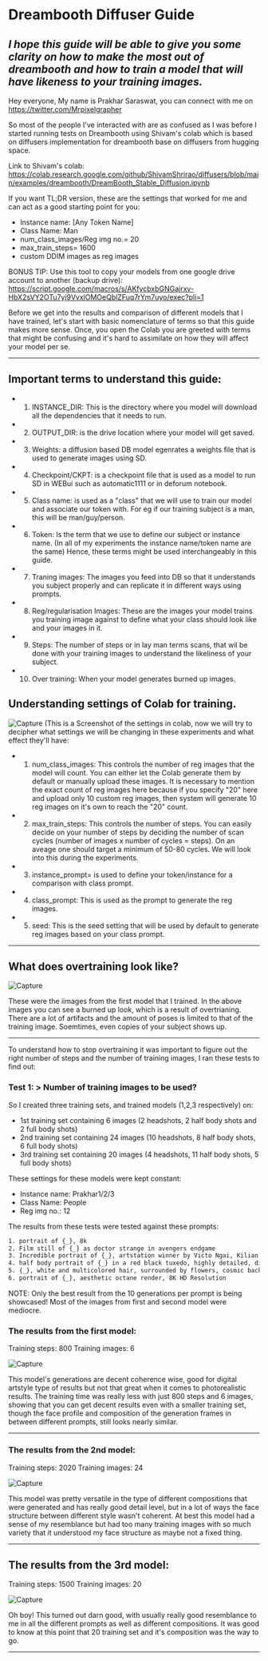 # Dreambooth Diffuser Guide
## _I hope this guide will be able to give you some clarity on how to make the most out of dreambooth and how to train a model that will have likeness to your training images._


Hey everyone,
My name is Prakhar Saraswat, you can connect with me on https://twitter.com/Mrpixelgrapher 

So most of the people I've interacted with are as confused as I was before I started running tests on Dreambooth using Shivam's colab which is based on diffusers implementation for dreambooth base on diffusers from hugging space.

Link to Shivam's colab: https://colab.research.google.com/github/ShivamShrirao/diffusers/blob/main/examples/dreambooth/DreamBooth_Stable_Diffusion.ipynb


If you want TL;DR version, these are the settings that worked for me and can act as a good starting point for you:
- Instance name: [Any Token Name]
- Class Name: Man
- num_class_images/Reg img no.= 20
- max_train_steps= 1600
- custom DDIM images as reg images


BONUS TIP: Use this tool to copy your models from one google drive account to another (backup drive): https://script.google.com/macros/s/AKfycbxbGNGajrxv-HbX2sVY2OTu7yj9VvxlOMOeQblZFuq7rYm7uyo/exec?pli=1


Before we get into the results and comparison of different models that I have trained, let's start with basic nomenclature of terms so that this guide makes more sense. Once, you open the Colab you are greeted with terms that might be confusing and it's hard to assimilate on how they will affect your model per se. 

------
## Important terms to understand this guide:

- 1. INSTANCE_DIR: This is the directory where you model will download all the dependencies that it needs to run.
- 2. OUTPUT_DIR: is the drive location where your model will get saved.
- 3. Weights: a diffusion based DB model egenrates a weights file that is used to generate images using SD.
- 4. Checkpoint/CKPT: is a checkpoint file that is used as a model to run SD in WEBui such as automatic1111 or in deforum notebook.
- 5. Class name: is used as a "class" that we will use to train our model and associate our token with. For eg if our training subject is a man, this will be man/guy/person.
- 6. Token: Is the term that we use to define our subject or instance name. (In all of my experiments the instance name/token name are the same) Hence, these terms might be used interchangeably in this guide.
- 7. Traning images: The images you feed into DB so that it understands you subject properly and can replicate it in different ways using prompts.
- 8. Reg/regularisation Images: These are the images your model trains you training image against to define what your class should look like and your images in it.
- 9. Steps: The number of steps or in lay man terms scans, that wil be done with your training images to understand the likeliness of your subject.
- 10. Over training: When your model generates burned up images.


## Understanding settings of Colab for training.

![Capture](https://user-images.githubusercontent.com/113246464/194551917-9d3e94c3-6bd0-40d8-ade2-163e0f81f3c1.PNG)
(This is a Screenshot of the settings in colab, now we will try to decipher what settings we will be changing in these experiments and what effect they'll have:


- 1. num_class_images: This controls the number of reg images that the model will count. You can either let the Colab generate them by default or manually upload these images. It is necessary to mention the exact count of reg images here because if you specify "20" here and upload only 10 custom reg images, then system will generate 10 reg images on it's own to reach the "20" count.
- 2. max_train_steps: This controls the number of steps. You can easily decide on your number of steps by deciding the number of scan cycles (number of images x number of cycles = steps). On an aveage one should target a minimum of 50-80 cycles. We will look into this during the experiments.
- 3. instance_prompt= is used to define your token/instance for a comparison with class prompt.
- 4. class_prompt: This is used as the prompt to generate the reg images.
- 5. seed: This is the seed setting that will be used by default to generate reg images based on your class prompt.

------
## What does overtraining look like?

![Capture](https://user-images.githubusercontent.com/113246464/194565511-4f71bf25-987d-47fe-bf93-e3ec4c428310.PNG)

These were the iimages from the first model that I trained. In the above images you can see a burned up look, which is a result of overtrianing.
There are a lot of artifacts and the amount of poses is limited to that of the training image. Soemtimes, even copies of your subject shows up.

------
To understand how to stop overtraining it was important to figure out the right number of steps and the number of training images, I ran these tests to find out:

### Test 1: > Number of training images to be used?

So I created three training sets, and trained models (1,2,3 respectively) on:
- 1st training set containing 6 images (2 headshots, 2 half body shots and 2 full body shots)
- 2nd training set containing 24 images (10 headshots, 8 half body shots, 6 full body shots)
- 3rd training set containing 20 images (4 headshots, 11 half body shots, 5 full body shots)

These settings for these models were kept constant:

- Instance name: Prakhar1/2/3
- Class Name: People
- Reg img no.: 12


The results from these tests were tested against these prompts:
```sh
1. portrait of {_}, 8k
2. Film still of {_} as doctor strange in avengers endgame
3. Incredible portrait of {_}, artstation winner by Victo Ngai, Kilian Eng and by Jake Parker, swirly vibrant color lines, winning-award masterpiece, fantastically gaudy, aesthetic octane render, 8K HD Resolution
4. half body portrait of {_} in a red black tuxedo, highly detailed, digital painting, art by greg rutkowski, 8k
5. {_}, white and multicolored hair, surrounded by flowers, cosmic background, realistic shaded perfect face, fine details by realistic shaded lighting poster by ilya kuvshinov katsuhiro otomo, magali villeneuve, artgerm, jeremy lipkin and michael garmash and rob rey
6. portrait of {_}, aesthetic octane render, 8K HD Resolution
```
NOTE: Only the best result from the 10 generations per prompt is being showcased! Most of the images from first and second model were mediocre. 

### The results from the first model:

Training steps: 800
Training images: 6

 
![Capture](https://user-images.githubusercontent.com/113246464/194619503-a5da6ab1-4b84-4161-a9e5-42a53d3d01b5.PNG)

This model's generations are decent coherence wise, good for digital artstyle type of results but not that great when it comes to photorealistic results. The training time was really less with just 800 steps and 6 images, showing that you can get decent results even with a smaller training set, though the face profile and composition of the generation frames in between different prompts, still looks nearly similar.

------
### The results from the 2nd model:

Training steps: 2020
Training images: 24


![Capture](https://user-images.githubusercontent.com/113246464/194621047-9df821f2-40ef-41cc-ad58-205dcd2bea1b.PNG)

This model was pretty versatile in the type of different compositions that were generated and has really good detail level, but in a lot of ways the face structure between different style wasn't coherent. At best this model had a sense of my resemblance but had too many training images with so much variety that it understood my face structure as maybe not a fixed thing.

------
## The results from the 3rd model:

Training steps: 1500
Training images: 20


![Capture](https://user-images.githubusercontent.com/113246464/194624546-fcf0eedc-4b03-4e53-a5af-841e186f76b7.PNG)

Oh boy! This turned out darn good, with usually really good resemblance to me in all the different prompts as well as different compositions. It was good to know at this point that 20 training set and it's composition was the way to go.

------
